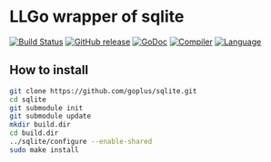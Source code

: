 LLGo wrapper of sqlite
=====
[![Build Status](https://github.com/goplus/sqlite/actions/workflows/go.yml/badge.svg)](https://github.com/goplus/sqlite/actions/workflows/go.yml)
[![GitHub release](https://img.shields.io/github/v/tag/goplus/sqlite.svg?label=release)](https://github.com/goplus/sqlite/releases)
[![GoDoc](https://pkg.go.dev/badge/github.com/goplus/sqlite.svg)](https://pkg.go.dev/github.com/goplus/sqlite)
[![Compiler](https://img.shields.io/badge/compiler-llgo-darkgreen.svg)](https://github.com/goplus/llgo)
[![Language](https://img.shields.io/badge/language-Go+-blue.svg)](https://github.com/goplus/gop)

## How to install

```sh
git clone https://github.com/goplus/sqlite.git
cd sqlite
git submodule init
git submodule update
mkdir build.dir
cd build.dir
../sqlite/configure --enable-shared
sudo make install
```
